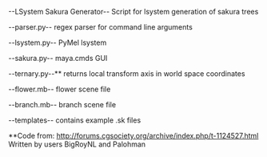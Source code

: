 --LSystem Sakura Generator--
Script for lsystem generation of sakura trees

--parser.py-- 
regex parser for command line arguments

--lsystem.py-- 
PyMel lsystem 

--sakura.py-- 
maya.cmds GUI

--ternary.py--**
returns local transform axis in world space coordinates

--flower.mb--
flower scene file

--branch.mb--
branch scene file

--templates--
contains example .sk files

**Code from:
http://forums.cgsociety.org/archive/index.php/t-1124527.html
Written by users BigRoyNL and Palohman